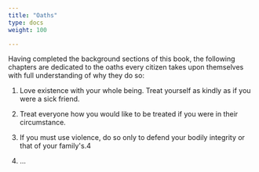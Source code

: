 ```yaml
---
title: "Oaths"
type: docs
weight: 100

---
```


Having completed the background sections of this book, the following chapters are dedicated to the oaths every citizen takes upon themselves with full understanding of why they do so:

1. Love existence with your whole being.  Treat yourself as kindly as if you were a sick friend.

2. Treat everyone how you would like to be treated if you were in their circumstance.

3. If you must use violence, do so only to defend your bodily integrity or that of your family's.4

4. ...